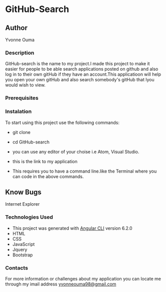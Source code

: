 # GitHub-Search
## Author
Yvonne Ouma
### Description
GitHub-search is the name to my project.I made this project to make it easier for people to be able search applications posted on github and also log in to their own gitHub if they have an account.This applicatioon will help you open your own gitHub and also search somebody's gitHub that lyou would wish to view.

### Prerequisites

### Instalation

To start using this project use the following commands:

* git clone 
* cd GitHub-search
* you can use any editor of your choise i.e Atom, Visual Studio.
* this is the link to my application 

* This requires you to have a command line.like the Terminal where you can code in the above commands.


## Know Bugs
Internet Explorer

### Technologies Used
* This project was generated with [Angular CLI](https://github.com/angular/angular-cli) version 6.2.0
* HTML
* CSS
* JavaScript
* Jquery
* Bootstrap


### Contacts
For more information or challenges about my application you can locate me through my imail address yvonneouma98@gmail.com


<!-- # GitHubSearch

This project was generated with [Angular CLI](https://github.com/angular/angular-cli) version 6.1.3.

## Development server

Run `ng serve` for a dev server. Navigate to `http://localhost:4200/`. The app will automatically reload if you change any of the source files.

## Code scaffolding

Run `ng generate component component-name` to generate a new component. You can also use `ng generate directive|pipe|service|class|guard|interface|enum|module`.

## Build

Run `ng build` to build the project. The build artifacts will be stored in the `dist/` directory. Use the `--prod` flag for a production build.

## Running unit tests

Run `ng test` to execute the unit tests via [Karma](https://karma-runner.github.io).

## Running end-to-end tests

Run `ng e2e` to execute the end-to-end tests via [Protractor](http://www.protractortest.org/).

## Further help

To get more help on the Angular CLI use `ng help` or go check out the [Angular CLI README](https://github.com/angular/angular-cli/blob/master/README.md). -->
